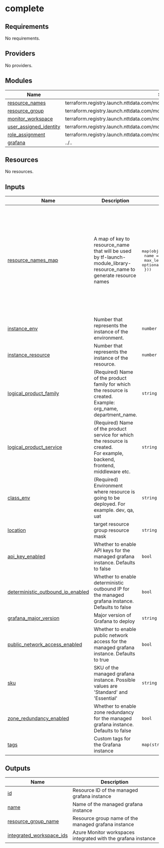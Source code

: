 # complete

<!-- BEGINNING OF PRE-COMMIT-TERRAFORM DOCS HOOK -->
## Requirements

No requirements.

## Providers

No providers.

## Modules

| Name | Source | Version |
|------|--------|---------|
| <a name="module_resource_names"></a> [resource\_names](#module\_resource\_names) | terraform.registry.launch.nttdata.com/module_library/resource_name/launch | ~> 1.0 |
| <a name="module_resource_group"></a> [resource\_group](#module\_resource\_group) | terraform.registry.launch.nttdata.com/module_primitive/resource_group/azurerm | ~> 1.0 |
| <a name="module_monitor_workspace"></a> [monitor\_workspace](#module\_monitor\_workspace) | terraform.registry.launch.nttdata.com/module_primitive/monitor_workspace/azurerm | ~> 1.0 |
| <a name="module_user_assigned_identity"></a> [user\_assigned\_identity](#module\_user\_assigned\_identity) | terraform.registry.launch.nttdata.com/module_primitive/user_managed_identity/azurerm | ~> 1.0 |
| <a name="module_role_assignment"></a> [role\_assignment](#module\_role\_assignment) | terraform.registry.launch.nttdata.com/module_primitive/role_assignment/azurerm | ~> 1.0 |
| <a name="module_grafana"></a> [grafana](#module\_grafana) | ../.. | n/a |

## Resources

No resources.

## Inputs

| Name | Description | Type | Default | Required |
|------|-------------|------|---------|:--------:|
| <a name="input_resource_names_map"></a> [resource\_names\_map](#input\_resource\_names\_map) | A map of key to resource\_name that will be used by tf-launch-module\_library-resource\_name to generate resource names | <pre>map(object({<br>    name       = string<br>    max_length = optional(number, 60)<br>  }))</pre> | <pre>{<br>  "grafana": {<br>    "max_length": 23,<br>    "name": "grafana"<br>  },<br>  "monitor_workspace": {<br>    "max_length": 80,<br>    "name": "amw"<br>  },<br>  "resource_group": {<br>    "max_length": 80,<br>    "name": "rg"<br>  },<br>  "user_managed_identity": {<br>    "max_length": 80,<br>    "name": "msi"<br>  }<br>}</pre> | no |
| <a name="input_instance_env"></a> [instance\_env](#input\_instance\_env) | Number that represents the instance of the environment. | `number` | `0` | no |
| <a name="input_instance_resource"></a> [instance\_resource](#input\_instance\_resource) | Number that represents the instance of the resource. | `number` | `0` | no |
| <a name="input_logical_product_family"></a> [logical\_product\_family](#input\_logical\_product\_family) | (Required) Name of the product family for which the resource is created.<br>    Example: org\_name, department\_name. | `string` | `"launch"` | no |
| <a name="input_logical_product_service"></a> [logical\_product\_service](#input\_logical\_product\_service) | (Required) Name of the product service for which the resource is created.<br>    For example, backend, frontend, middleware etc. | `string` | `"grafana"` | no |
| <a name="input_class_env"></a> [class\_env](#input\_class\_env) | (Required) Environment where resource is going to be deployed. For example. dev, qa, uat | `string` | `"dev"` | no |
| <a name="input_location"></a> [location](#input\_location) | target resource group resource mask | `string` | `"eastus"` | no |
| <a name="input_api_key_enabled"></a> [api\_key\_enabled](#input\_api\_key\_enabled) | Whether to enable API keys for the managed grafana instance. Defaults to false | `bool` | `false` | no |
| <a name="input_deterministic_outbound_ip_enabled"></a> [deterministic\_outbound\_ip\_enabled](#input\_deterministic\_outbound\_ip\_enabled) | Whether to enable deterministic outbound IP for the managed grafana instance. Defaults to false | `bool` | `false` | no |
| <a name="input_grafana_major_version"></a> [grafana\_major\_version](#input\_grafana\_major\_version) | Major version of Grafana to deploy | `string` | `"10"` | no |
| <a name="input_public_network_access_enabled"></a> [public\_network\_access\_enabled](#input\_public\_network\_access\_enabled) | Whether to enable public network access for the managed grafana instance. Defaults to true | `bool` | `true` | no |
| <a name="input_sku"></a> [sku](#input\_sku) | SKU of the managed grafana instance. Possible values are 'Standard' and 'Essential' | `string` | `"Standard"` | no |
| <a name="input_zone_redundancy_enabled"></a> [zone\_redundancy\_enabled](#input\_zone\_redundancy\_enabled) | Whether to enable zone redundancy for the managed grafana instance. Defaults to false | `bool` | `false` | no |
| <a name="input_tags"></a> [tags](#input\_tags) | Custom tags for the Grafana instance | `map(string)` | `{}` | no |

## Outputs

| Name | Description |
|------|-------------|
| <a name="output_id"></a> [id](#output\_id) | Resource ID of the managed grafana instance |
| <a name="output_name"></a> [name](#output\_name) | Name of the managed grafana instance |
| <a name="output_resource_group_name"></a> [resource\_group\_name](#output\_resource\_group\_name) | Resource group name of the managed grafana instance |
| <a name="output_integrated_workspace_ids"></a> [integrated\_workspace\_ids](#output\_integrated\_workspace\_ids) | Azure Monitor workspaces integrated with the grafana instance |
<!-- END OF PRE-COMMIT-TERRAFORM DOCS HOOK -->
